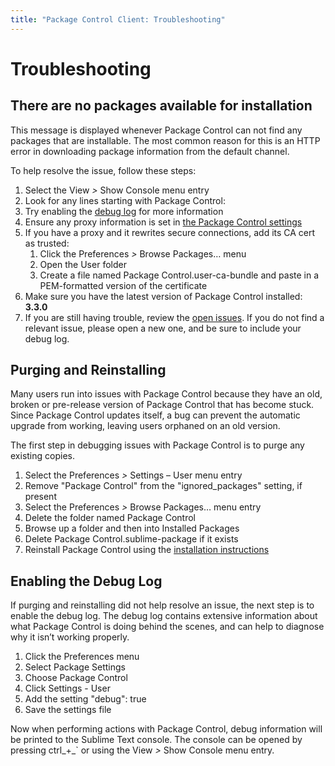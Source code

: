 ```yaml
---
title: "Package Control Client: Troubleshooting"
---
```


<!-- Originals: -->
<!-- https://packagecontrol.io/docs/troubleshooting -->
<!-- https://github.com/wbond/packagecontrol.io/blob/master/app/html/docs/troubleshooting.html -->

# Troubleshooting


## There are no packages available for installation

This message is displayed whenever Package Control can not find any packages that are installable. The most common reason for this is an HTTP error in downloading package information from the default channel.

To help resolve the issue, follow these steps:

1.  Select the View _\>_ Show Console menu entry
2.  Look for any lines starting with Package Control:
3.  Try enabling the [debug log][6] for more information
4.  Ensure any proxy information is set in [the Package Control settings][7]
5.  If you have a proxy and it rewrites secure connections, add its CA cert as trusted:
    1.  Click the Preferences _\>_ Browse Packages… menu
    2.  Open the User folder
    3.  Create a file named Package Control.user-ca-bundle and paste in a PEM-formatted version of the certificate
6.  Make sure you have the latest version of Package Control installed: **3.3.0**
7.  If you are still having trouble, review the [open issues][8]. If you do not find a relevant issue, please open a new one, and be sure to include your debug log.

## Purging and Reinstalling

Many users run into issues with Package Control because they have an old, broken or pre-release version of Package Control that has become stuck. Since Package Control updates itself, a bug can prevent the automatic upgrade from working, leaving users orphaned on an old version.

The first step in debugging issues with Package Control is to purge any existing copies.

1.  Select the Preferences _\>_ Settings – User menu entry
2.  Remove "Package Control" from the "ignored\_packages" setting, if present
3.  Select the Preferences _\>_ Browse Packages… menu entry
4.  Delete the folder named Package Control
5.  Browse up a folder and then into Installed Packages
6.  Delete Package Control.sublime-package if it exists
7.  Reinstall Package Control using the [installation instructions][9]

## Enabling the Debug Log

If purging and reinstalling did not help resolve an issue, the next step is to enable the debug log. The debug log contains extensive information about what Package Control is doing behind the scenes, and can help to diagnose why it isn’t working properly.

1.  Click the Preferences menu
2.  Select Package Settings
3.  Choose Package Control
4.  Click Settings - User
5.  Add the setting "debug": true
6.  Save the settings file

Now when performing actions with Package Control, debug information will be printed to the Sublime Text console. The console can be opened by pressing ctrl_+_\` or using the View _\>_ Show Console menu entry.

[1]: /docs
[2]: #There_are_no_packages_available_for_installation
[3]: #Purging_and_Reinstalling
[4]: #Enabling_the_Debug_Log
[5]: #Windows_Errors_12029_and_12057
[6]: #Enabling_the_Debug_Log
[7]: /docs/settings
[8]: https://github.com/wbond/package_control/issues?q=is%3Aopen
[9]: /installation

